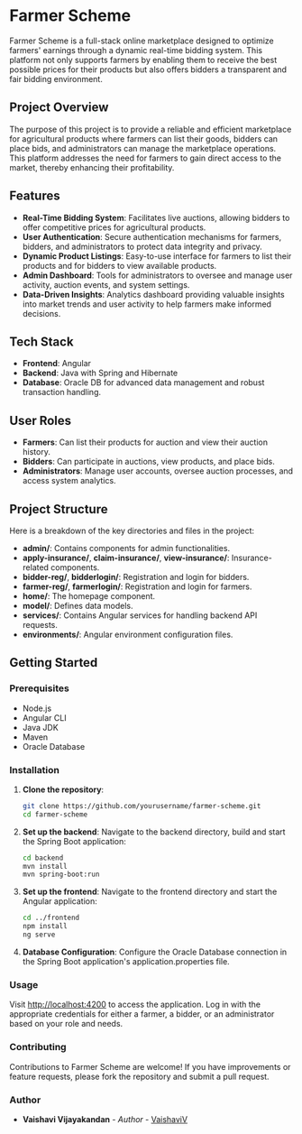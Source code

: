 # Farmer Scheme

Farmer Scheme is a full-stack online marketplace designed to optimize farmers' earnings through a dynamic real-time bidding system. This platform not only supports farmers by enabling them to receive the best possible prices for their products but also offers bidders a transparent and fair bidding environment.

## Project Overview

The purpose of this project is to provide a reliable and efficient marketplace for agricultural products where farmers can list their goods, bidders can place bids, and administrators can manage the marketplace operations. This platform addresses the need for farmers to gain direct access to the market, thereby enhancing their profitability.

## Features

- **Real-Time Bidding System**: Facilitates live auctions, allowing bidders to offer competitive prices for agricultural products.
- **User Authentication**: Secure authentication mechanisms for farmers, bidders, and administrators to protect data integrity and privacy.
- **Dynamic Product Listings**: Easy-to-use interface for farmers to list their products and for bidders to view available products.
- **Admin Dashboard**: Tools for administrators to oversee and manage user activity, auction events, and system settings.
- **Data-Driven Insights**: Analytics dashboard providing valuable insights into market trends and user activity to help farmers make informed decisions.

## Tech Stack

- **Frontend**: Angular
- **Backend**: Java with Spring and Hibernate
- **Database**: Oracle DB for advanced data management and robust transaction handling.

## User Roles

- **Farmers**: Can list their products for auction and view their auction history.
- **Bidders**: Can participate in auctions, view products, and place bids.
- **Administrators**: Manage user accounts, oversee auction processes, and access system analytics.

## Project Structure

Here is a breakdown of the key directories and files in the project:

- **admin/**: Contains components for admin functionalities.
- **apply-insurance/**, **claim-insurance/**, **view-insurance/**: Insurance-related components.
- **bidder-reg/**, **bidderlogin/**: Registration and login for bidders.
- **farmer-reg/**, **farmerlogin/**: Registration and login for farmers.
- **home/**: The homepage component.
- **model/**: Defines data models.
- **services/**: Contains Angular services for handling backend API requests.
- **environments/**: Angular environment configuration files.

## Getting Started

### Prerequisites

- Node.js
- Angular CLI
- Java JDK
- Maven
- Oracle Database

### Installation

1. **Clone the repository**:
   ```bash
   git clone https://github.com/yourusername/farmer-scheme.git
   cd farmer-scheme
   
2. **Set up the backend**:
   Navigate to the backend directory, build and start the Spring Boot application:
   ```bash
   cd backend
   mvn install
   mvn spring-boot:run

3. **Set up the frontend**:
   Navigate to the frontend directory and start the Angular application:
   ```bash
   cd ../frontend
   npm install
   ng serve

4. **Database Configuration**:
Configure the Oracle Database connection in the Spring Boot application's application.properties file.

### Usage

Visit [http://localhost:4200](http://localhost:4200) to access the application. Log in with the appropriate credentials for either a farmer, a bidder, or an administrator based on your role and needs.

### Contributing

Contributions to Farmer Scheme are welcome! If you have improvements or feature requests, please fork the repository and submit a pull request.

### Author

- **Vaishavi Vijayakandan** - *Author* - [VaishaviV](https://github.com/vaishavi)

